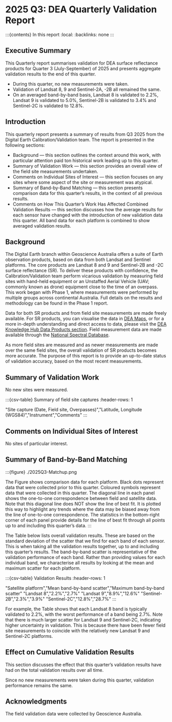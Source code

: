 # 2025 Q3: DEA Quarterly Validation Report

:::{contents} In this report
:local:
:backlinks: none
:::

## Executive Summary

This Quarterly report summarises validation for DEA surface reflectance products for Quarter 3 (July-September) of 2025
and presents aggregate validation results to the end of this quarter.

* During this quarter, no new measurements were taken.
* Validation of Landsat 8, 9 and Sentinel-2A, -2B all remained the same.
* On an averaged band-by-band basis, Landsat 8 is validated to 2.2%, Landsat 9 is validated to 5.0%, Sentinel-2B is validated to 3.4% and Sentinel-2C is validated to 12.8%.

## Introduction

This quarterly report presents a summary of results from Q3 2025 from the Digital Earth
Calibration/Validation team. The report is presented in the following sections:

* Background &mdash; this section outlines the context around this work, with particular attention paid ton historical work leading up to this quarter.
* Summary of Validation Work &mdash; this section provides an overall view of the field site measurements undertaken.
* Comments on Individual Sites of Interest &mdash; this section focuses on any sites where some aspect of the site or measurement was atypical.
* Summary of Band-by-Band Matching &mdash; this section presents comparison data for this quarter’s results, in the context of all previous results.
* Comments on How This Quarter’s Work Has Affected Combined Validation Results &mdash; this section discusses how the average results for each sensor have changed with the introduction of new validation data this quarter. All band data for each platform is combined to show averaged validation results.

## Background

The Digital Earth branch within Geoscience Australia offers a suite of Earth observation products, based on data from
both Landsat and Sentinel platforms. The core products are Landsat 8 and 9 and Sentinel-2B and -2C surface reflectance (SR).
To deliver these products with confidence, the Calibration/Validation team perform vicarious validation
by measuring field sites with hand-held equipment or an Unstaffed Aerial Vehicle (UAV; commonly known as drone) equipment
close to the time of an overpass. This work began with Phase 1, where measurements were performed by multiple groups
across continental Australia. Full details on the results and methodology can be found in the Phase 1 report.

Data for both SR products and from field site measurements are made freely available. For SR products, you can visualise
the data in [DEA Maps](https://maps.dea.ga.gov.au/), or for a more in-depth understanding and direct access to data, please visit the [DEA Knowledge Hub Data Products section](https://knowledge.dea.ga.gov.au/data/). Field measurement data are made available through the [National Spectral Database](https://www.ga.gov.au/scientific-topics/dea/dea-data-and-products/national-spectral-database).

As more field sites are measured and as newer measurements are made over the same field sites, the overall validation of
SR products becomes more accurate. The purpose of this report is to provide an up-to-date status of validation accuracy,
based on the most recent measurements.
 
## Summary of Validation Work

No new sites were measured.

:::{csv-table} Summary of field site captures
:header-rows: 1

"Site capture (Date, Field site, Overpasses)","Latitude, Longitude (WGS84)","Instrument","Comments"
:::
 
## Comments on Individual Sites of Interest

No sites of particular interest.
     
## Summary of Band-by-Band Matching

:::{figure} ./2025Q3-Matchup.png

The Figure shows comparison data for each platform. Black dots represent data that were collected prior to this quarter.
Coloured symbols represent data that were collected in this quarter. The diagonal line in each panel shows the
one-to-one correspondence between field and satellite data. Note that this diagonal line does NOT show the line of best
fit. It is plotted this way to highlight any trends where the data may be biased away from the line of one-to-one
correspondence. The statistics in the bottom-right corner of each panel provide details for the line of best fit
through all points up to and including this quarter’s data.
:::

The Table below lists overall validation results. These are based on the standard deviation of the scatter that we find
for each band of each sensor. This is when taking all the validation results together, up to and including this quarter’s
results. The band-by-band scatter is representative of the validation performance of each band. Rather than providing
values for each individual band, we characterise all results by looking at the mean and maximum scatter for each
platform.

:::{csv-table} Validation Results
:header-rows: 1

"Satellite platform","Mean band-by-band scatter","Maximum band-by-band scatter"
"Landsat 8","2.2%","2.7%"
"Landsat 9","8.9%","12.6%"
"Sentinel-2B","2.3%","3.9%"
"Sentinel-2C","12.8%","28.7%"
:::

For example, the Table shows that each Landsat 8 band is typically validated to 2.2%, with the worst performance
of a band being 2.7%. Note that there is much larger scatter for Landsat 9 and Sentinel-2C, indicating higher uncertainty in validation.
This is because there have been fewer field site measurements to coincide with the relatively new Landsat 9 and Sentinel-2C platforms.

## Effect on Cumulative Validation Results

This section discusses the effect that this quarter’s validation results have had on the total validation
results over all time.

Since no new measurements were taken during this quarter, validation performance remains the same.
 
## Acknowledgments
 
The field validation data were collected by Geoscience Australia. 

